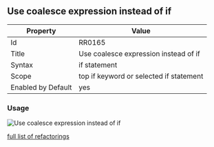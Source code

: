 ## Use coalesce expression instead of if

Property | Value
--- | --- 
Id | RR0165
Title | Use coalesce expression instead of if
Syntax | if statement
Scope | top if keyword or selected if statement
Enabled by Default | yes

### Usage

![Use coalesce expression instead of if](../../images/refactorings/UseCoalesceExpressionInsteadOfIf.png)

[full list of refactorings](Refactorings.md)
